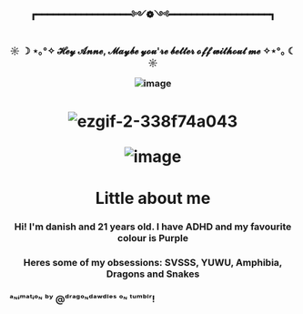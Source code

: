 # <h3 align="center"> ┏━━━━━━━━━━━━━━━━━༻❁༺━━━━━━━━━━━━━━━━━━┓ 
<h3 align="center">  ☼ ☽ ⋆｡°✧  𝓗𝓮𝔂 𝓐𝓷𝓷𝓮, 𝓜𝓪𝔂𝓫𝓮 𝔂𝓸𝓾'𝓻𝓮 𝓫𝓮𝓽𝓽𝓮𝓻 𝓸𝓯𝓯 𝔀𝓲𝓽𝓱𝓸𝓾𝓽 𝓶𝓮  ✧⋆°｡ ☾ ☼

![image](https://github.com/Gu-Mang/Gu-Mang/assets/156284159/9707369b-d501-4f4b-8e8a-c9e8b3bccff1)

<h1 align="center">
  
![ezgif-2-338f74a043](https://github.com/user-attachments/assets/34e454c3-a135-4f20-bd7f-40921803f236)

![image](https://github.com/Gu-Mang/Gu-Mang/assets/156284159/eff59f30-2318-403c-a89d-3fe313c7d7a9) 

<h1 align="center"> Little about me 
  
<h3 align="center"> Hi! I'm danish and 21 years old. I have ADHD and my favourite colour is Purple
<h3 align="center"> Heres some of my obsessions: SVSSS, YUWU, Amphibia, Dragons and Snakes


### ᵃᶰᶤᵐᵃᵗᶤᵒᶰ ᵇʸ @ᵈʳᵃᵍᵒᶰᵈᵃʷᵈˡᵉˢ ᵒᶰ ᵗᵘᵐᵇˡʳ!

